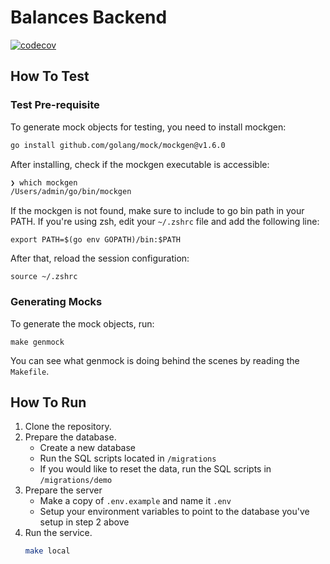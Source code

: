 # Balances Backend

[![codecov](https://codecov.io/gh/kerti/balances/graph/badge.svg?token=FTH30BY4MN)](https://codecov.io/gh/kerti/balances)

## How To Test

### Test Pre-requisite

To generate mock objects for testing, you need to install mockgen:

```bash
go install github.com/golang/mock/mockgen@v1.6.0
```

After installing, check if the mockgen executable is accessible:

```bash
❯ which mockgen
/Users/admin/go/bin/mockgen
```

If the mockgen is not found, make sure to include to go bin path in your PATH.
If you're using zsh, edit your `~/.zshrc` file and add the following line:

```
export PATH=$(go env GOPATH)/bin:$PATH
```

After that, reload the session configuration:

```
source ~/.zshrc
```

### Generating Mocks

To generate the mock objects, run:

```
make genmock
```

You can see what genmock is doing behind the scenes by reading the `Makefile`.

## How To Run

1. Clone the repository.
2. Prepare the database.
   - Create a new database
   - Run the SQL scripts located in `/migrations`
   - If you would like to reset the data, run the SQL scripts in `/migrations/demo`
3. Prepare the server
   - Make a copy of `.env.example` and name it `.env`
   - Setup your environment variables to point to the database you've setup in step 2 above
4. Run the service.
   ```bash
   make local
   ```